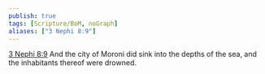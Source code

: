 ```yaml
---
publish: true
tags: [Scripture/BoM, noGraph]
aliases: ["3 Nephi 8:9"]
---
```

[3 Nephi 8:9](https://churchofjesuschrist.org/study/scriptures/bofm/3-ne/8?lang=eng&id=p9#p9) And the city of Moroni did sink into the depths of the sea, and the inhabitants thereof were drowned.

